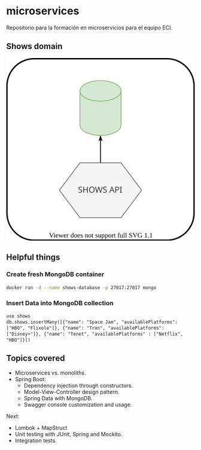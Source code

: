 # microservices

Repositorio para la formación en microservicios para el equipo ECI.

## Shows domain

![Shows domain](domain.svg)

## Helpful things

### Create fresh MongoDB container

```bash
docker run -d --name shows-database -p 27017:27017 mongo
```

### Insert Data into MongoDB collection

```
use shows
db.shows.insertMany([{"name": "Space Jam", "availablePlatforms": ["HBO", "Flixole"]}, {"name": "Tron", "availablePlatforms": ["Disney+"]}, {"name": "Tenet", "availablePlatforms" : ["Netflix", "HBO"]}])
```

## Topics covered

* Microservices vs. monoliths.
* Spring Boot:
  * Dependency injection through constructors.
  * Model-View-Controller design pattern.
  * Spring Data with MongoDB.
  * Swagger console customization and usage.

Next:

* Lombok + MapStruct
* Unit testing with JUnit, Spring and Mockito.
* Integration tests.